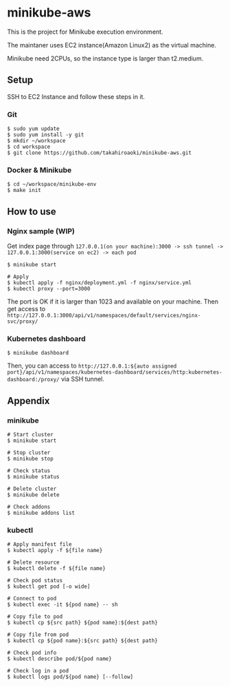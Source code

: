 # minikube-aws

This is the project for Minikube execution environment.

The maintaner uses EC2 instance(Amazon Linux2) as the virtual machine.

Minikube need 2CPUs, so the instance type is larger than t2.medium.

## Setup
SSH to EC2 Instance and follow these steps in it.

### Git
```
$ sudo yum update
$ sudo yum install -y git
$ mkdir ~/workspace
$ cd workspace
$ git clone https://github.com/takahiroaoki/minikube-aws.git
```

### Docker & Minikube
```
$ cd ~/workspace/minikube-env
$ make init
```

## How to use
### Nginx sample (WIP)
Get index page through `127.0.0.1(on your machine):3000 -> ssh tunnel -> 127.0.0.1:3000(service on ec2) -> each pod`

```
$ minikube start

# Apply
$ kubectl apply -f nginx/deployment.yml -f nginx/service.yml
$ kubectl proxy --port=3000
```
The port is OK if it is larger than 1023 and available on your machine.
Then get access to `http://127.0.0.1:3000/api/v1/namespaces/default/services/nginx-svc/proxy/`

### Kubernetes dashboard
```
$ minikube dashboard
```
Then, you can access to `http://127.0.0.1:${auto assigned port}/api/v1/namespaces/kubernetes-dashboard/services/http:kubernetes-dashboard:/proxy/` via SSH tunnel.

## Appendix
### minikube
```
# Start cluster
$ minikube start

# Stop cluster
$ minikube stop

# Check status
$ minikube status

# Delete cluster
$ minikube delete

# Check addons
$ minikube addons list
```

### kubectl
```
# Apply manifest file
$ kubectl apply -f ${file name}

# Delete resource
$ kubectl delete -f ${file name}

# Check pod status
$ kubectl get pod [-o wide]

# Connect to pod
$ kubectl exec -it ${pod name} -- sh

# Copy file to pod
$ kubectl cp ${src path} ${pod name}:${dest path}

# Copy file from pod
$ kubectl cp ${pod name}:${src path} ${dest path}

# Check pod info
$ kubectl describe pod/${pod name}

# Check log in a pod
$ kubectl logs pod/${pod name} [--follow]
```
